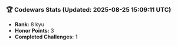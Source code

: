 ### 🏆 Codewars Stats (Updated: 2025-08-25 15:09:11 UTC)

- **Rank:** 8 kyu
- **Honor Points:** 3
- **Completed Challenges:** 1
